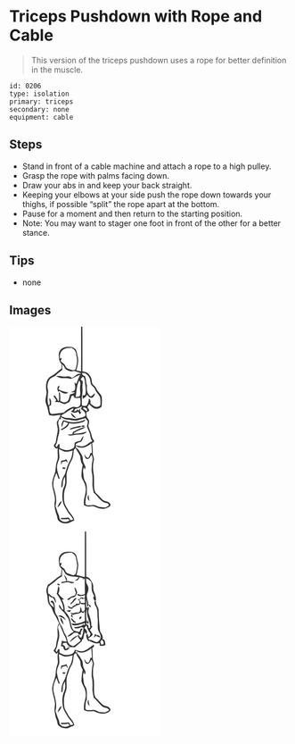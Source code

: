 # Triceps Pushdown with Rope and Cable
> This version of the triceps pushdown uses a rope for better definition in the muscle.

``` 
id: 0206 
type: isolation 
primary: triceps 
secondary: none 
equipment: cable 
``` 

## Steps

 - Stand in front of a cable machine and attach a rope to a high pulley.
 - Grasp the rope with palms facing down.
 - Draw your abs in and keep your back straight.
 - Keeping your elbows at your side push the rope down towards your thighs, if possible “split” the rope apart at the bottom.
 - Pause for a moment and then return to the starting position.
 - Note: You may want to stager one foot in front of the other for a better stance.

## Tips

 - none

## Images

<svg width="203pt" height="275pt" viewBox="0 0 203 275" xmlns="http://www.w3.org/2000/svg">
  <g fill="#FFF">
    <path d="M0 0h96.63c-.06 20.05.09 40.11-.08 60.16-2.21-.46-4.4-.98-6.57-1.59 1.83-4.29 2.43-8.98 2.8-13.59-.23-3.78-1.55-7.39-2.12-11.13-.61-3.59-4.07-6.24-7.6-6.47-4.82-.49-10.57-.47-13.97 3.57-3.39 3.48-2.63 8.67-2 13.03.23 2.48 1.84 4.45 3.25 6.38-.05 1.98-.09 3.96-.11 5.94-4.86 3.12-8.52 7.9-13.91 10.21-7.02 3.45-7.65 12.7-6.52 19.51 1.37 5.91-2.96 11.87-.35 17.63 2.25 4.7 2.59 9.95 4.04 14.89 4.76 2.22 10.17.39 15.08-.25.03 3.86-2.84 6.54-4.56 9.7-.45 3.71 1.35 7.24 1.14 10.96-.2 4.8-2.05 9.35-2.29 14.16-.04 2.61-2.07 4.48-3.09 6.73.96 1.99 2.98 5.42 5.51 3.36-1.23 5.65 1.2 11.56-1.08 17.03-1.72 4.71-1.63 9.78-2.41 14.68-1.42 5.32-3.93 10.45-4.14 16.04.11 8.18 4.75 15.8 3.53 24.09-1.11 6.39.53 12.92 2.8 18.88.91 2.44.4 5.71 2.93 7.25 4.2 3.85 10.87 4.17 15.68 1.31 1.65-.66 3.28-1.36 4.87-2.13-.59-5.96-6-9.38-8.51-14.41-1.92-3.53-4.61-6.83-5.04-10.97-.9-6.49-.55-13.39 1.9-19.53 2.89-6.84-.25-14.52 2.18-21.48 1.52-4.59 2.77-9.37 5.36-13.51 2.66-4.38 3.03-9.64 3.3-14.62.86-.95 1.71-1.9 2.57-2.84 1.66 3.94 4.6 7.21 6.16 11.16.33 4.18 1.04 8.33 3.4 11.91-1.16 5.15-1.9 10.45-1.59 15.74 1.29 4.57 4.7 8.31 5.32 13.11 2.04 8.39-3.46 16.26-2.04 24.69 2.89 1.84 6.27 2.55 9.64 1.75 5.02-1.17 8.85 3.59 13.84 3.19 3.65.94 7.19-.61 10.31-2.38 1.48-.89 2.73-3.2 1.07-4.53-1.11-2-3.26-2.82-5.41-3.14-3.82-.63-6.33-3.84-8.78-6.53-1.71-1.98-3.91-3.48-5.58-5.49-2.94-8.13-.52-16.93-2.13-25.28-1.21-5.99-.98-12.23.33-18.19.65-3.03-1.52-5.72-1.48-8.72.06-4.67-.15-9.34-.86-13.95.88-.46 1.76-.91 2.64-1.36-.06-.57-.19-1.69-.25-2.25-1.2-1.46-2.44-2.99-2.62-4.94-.72-4.98-3.36-9.36-4.77-14.13-.07-2.56 1.55-5.05.79-7.64-.7-1.58-1.95-2.83-2.79-4.33-.71-2.09-.62-4.35-.75-6.52 1.3-.69 2.61-1.36 3.85-2.14-.06-1.9-1.58-3.33-2.44-4.92.79-1.35 1.58-2.7 2.36-4.05 2.65 2.23 4.77 5.66 8.54 5.98 2.93.79 6.31-.45 8.24-2.73.47-4.67.77-9.5-.08-14.13-1.87-3.53-5.41-5.89-6.9-9.67-.98-2.74-3.51-4.29-5.37-6.35-1.15-3.36-.67-7.24-2.72-10.29-1.33-1.89-2.72-3.86-4.69-5.13-1.92-.91-4.06-1.15-6.08-1.69-.08-20.02.15-40.03-.11-60.04H203v275H0V0z"/>
    <path d="M71.48 31.6c3.5-3.1 8.43-3.13 12.84-3.01 2.2 1.79 4.83 3.63 5.3 6.66.6 4.22 2.17 8.43 1.44 12.75-.45 3.22-1 6.45-2.13 9.51-.73.32-2.2.96-2.93 1.27-2.87-.96-5.83-1.76-8.52-3.16-1.83-1.33-2.31-3.66-3.53-5.43-1.65-1.3-3.4-2.47-4.9-3.95.16-1.38 2.02-3 .94-4.32-.53.18-1.59.54-2.12.73.01-3.9.29-8.42 3.61-11.05z"/>
    <path d="M71.16 50.42c2.38 1.63 2.9 4.68 4.8 6.7 3.18 2.2 7.22 3.92 11.04 2.34 3.54.99 7.3 1.81 10.33 3.98-5.5-1.51-8.8 3.34-13.06 5.51-1.97-1.92-4.63-2.67-7.3-1.95-4.66.98-9.69-2.47-14.02.13 2.03.4 4.03.94 5.88 1.89 4.41.57 9.09-.48 13.29 1.16 1.5-.42 3.15-.57 4.43-1.56 2.62-1.99 5.93-2.65 8.87-4.01-2.27 3.88-3.49 8.27-5.41 12.32-.54-.53-1.62-1.59-2.16-2.11-.04 3.06 1.63 6.03.51 9.09-.09 2.98-3.61 3.02-5.62 4.11 1.92.09 3.84.22 5.75.38-1.97 1.49-4.43 2.02-6.76 2.68-1.25 3.43-1.01 8.21-4.85 9.92-2.92 1.74-5.99-.06-8.59-1.49.79-3.76.34-7.64-.53-11.34-1.12.44-1.44 1.31-.97 2.62.07 3.17.88 6.61-.77 9.53-1.48-2.86-2.95-5.76-5.19-8.12-.49.42-.98.83-1.47 1.25 1.44 1.68 2.74 3.48 3.76 5.46-.47.56-1.41 1.67-1.88 2.23 2.24.17 4.51.13 6.74.48 2.24.95 4.45 1.97 6.83 2.52 2.01-1.08 4.26-1.79 6.05-3.22 1.07-1.62 1.5-3.54 1.88-5.42h.98c-.2-.48-.58-1.42-.77-1.89.81-.3 2.45-.9 3.26-1.2.39 1.02.83 2.01 1.35 2.97 2.59.58 5.27.32 7.9.23-.14 3.88 1.83 9.1-1.93 11.82-2.76 2.31-6.33-.95-9.26.79-3.96 1.73-7.81 3.91-10.83 7.06-5.45 1.04-11 1.42-16.49 2.18-3.9-1.76-2.38-7.18-3.6-10.54.88-.54 1.8-1.02 2.72-1.48.24-3.29.75-7.08-2.08-9.46-.68 3.37 2.07 7.18-.94 9.9-3.1-6.14-.8-13.3-.83-19.81-1.44-4.23-1.33-8.89.66-12.93 1.39-3.87 5.52-5.36 8.91-6.99 2.46-3.48 6.53-5.21 9.43-8.25-.03-2.5-.06-4.99-.06-7.48m-5.07 37.34c.39-.51.79-1.03 1.19-1.54 3.44 2.11 8.35 5.91 12 2.12-4.58-.57-9.4-1.72-13.24-4.26.71-1.63 1.25-3.33 1.54-5.09-3.86 1.39-3.28 5.93-1.49 8.77z"/>
    <path d="M98.11 62.16c4.88-.43 8.2 3.41 10.15 7.37.89 2.71.9 5.64 1.78 8.36 1.67 2.25 4.49 3.61 5.43 6.38 1.23 4.21 5.11 6.8 6.8 10.75.53 3.47.66 7.07.22 10.56-1.91 2.44-5.73 2.83-8.33 1.3-1.75-1.05-3.3-2.4-4.92-3.63-.07-2.3.57-5.49-2.26-6.4.1 3.2-1.29 6.06-2.57 8.91-2.19 1.3-4.6.7-6.81-.21.35-4.36-.55-8.77.31-13.09.55-3.13.92-6.32.54-9.49-.46-3.26.73-6.5.27-9.76-.87-.77-1.78-1.49-2.74-2.15.88-1.3 1.34-3.06 2.87-3.79 2.27.55 2.11 3.46 2.76 5.26.53 6.47 2.23 13.08.44 19.5-.85.08-2.56.25-3.41.34.06 1.5.11 3.01.16 4.52 2.4-1.36 4.67-3.03 5.78-5.65 1.81 2.48 4.12 4.88 7.52 4.14 1.27-1.81 3.18-3.4 3.19-5.81-1.94 1.2-3.6 2.77-5.3 4.28-5.24-2.83-6.4-9.4-5.39-14.8-2-4.12-.66-9.02-3.24-12.99-2.34-.14-3.4-1.57-3.25-3.9zM94.07 72.44c2.71 2.52.96 6.29 1.11 9.48-.46 3.87 1.26 7.95-.65 11.59-1.8.34-3.59.76-5.38 1.17 1.67-7.4.99-15.48 4.92-22.24zM88.69 110.67c3.31-.77 6.45-2.04 9.28-3.93-.54 1.27-1.18 2.51-1.6 3.83 3.16 2.18 7.14 4.82 5.97 9.34-3.94 2.66-8.8 3.05-13.34 4-3.7-.07-7.27-1.46-11.01-1.3-3.16.28-5.82-1.61-8.63-2.69 2.47-2.22 5.7-3.3 8.21-5.47 2.62-2.19 5.69-3.75 8.85-5.03-.39 2.14-1.58 3.56-3.58 4.26 2.74 2.41 6.79 2.76 9.62.31.9 1.28 1.78 2.57 2.59 3.91a574.9 574.9 0 0 0 1.9-3.38c-.37 0-1.1-.01-1.46-.01-.16-1.79-.31-3.58-.52-5.37-.31.96-.94 2.88-1.26 3.84l-1.62-1.81c-1.37 1.46-2.95 2.73-5.08 2.61.52-1.06 1.01-2.14 1.68-3.11m-5.74 4.92c.2 3.61 3.29 7.22 7.1 7.07-2.37-2.36-4.67-4.78-7.1-7.07z"/>
    <path d="M99.35 108.76c.51-.03 1.54-.09 2.06-.13 2.25.8 4.3 2.52 2.99 5.14-1.66-1.18-3.34-2.31-5.04-3.42 0-.4-.01-1.19-.01-1.59zM92 125.81c3.43-.99 6.94-1.74 10.3-2.98 1.03 1.4 2.33 2.63 3.11 4.2.54 2.37-.71 4.64-.93 6.97.79 2.6 2.11 5.01 3.1 7.54 1.91 3.91 1.05 8.86 4.39 12.09-4.11 1.5-6.85 5.29-11.05 6.6-3.88 1.8-7.9-.56-11.83-.81.66-3.79 4.79-3.59 7.54-4.87 1.76-2.17 2.68-4.91 3.21-7.62-1.93 1.74-3.22 4.02-4.28 6.37-2.45.51-4.95.99-7.17 2.22-1.34 2.3.22 5.86-2.21 7.68-5.53 4.04-12.95 3.18-18.56-.24-.01-1.78.03-3.56.01-5.34-2.52.04-2.77 2.78-3.84 4.48l-1.8-2.4c2.52-3.46 2.74-7.75 3.58-11.78 2.3-5.34 2-11.48.37-16.96-.77-2.28.59-4.49 1.2-6.62.6-.02 1.8-.05 2.4-.07-.12-.73-.35-2.19-.46-2.91 2.72 1.58 5.48 3.54 8.79 3.44 4.74-.02 9.39 2.28 14.13 1.01m-4.93 2.67c-5 .31-9.71-1.56-14.45-2.82-1.38 2.92-3.59 6.29-1.63 9.47.51-2.73 1.29-5.4 2.53-7.89 1.88.69 3.75 1.4 5.59 2.21-1.84 4.19-5.79 6.53-9.72 8.42.17.33.52.99.69 1.31 4.23-2.01 9.35-4.14 10.27-9.35 6.56 1.17 13.38.41 19.55-2.08 1.41-.54 1.88-2.15 2.75-3.22-4.7 2.72-10.22 3.69-15.58 3.95m-3.76 7.91c-1.06.34-1.65 1.35-2.43 2.07 4.97-.92 9.74-2.83 14.8-3.19.28-.52.84-1.54 1.12-2.05-4.58.65-9.14 1.58-13.49 3.17m13.86-2.19c1.3.53 3.72.79 4.52-.53-1.01-.95-4.66-1.44-4.52.53m-11.64 7.43c-.23.95-.45 1.91-.66 2.87-2.18.13-4.35.36-6.5.69 3.86 2.46 8.4-.13 12.57-.05 4.54-.44 10.42.3 13.28-4.09-5.76 1.91-12.02 2.82-17.97 2.73 4.12-4.84 11.59-4.9 16.31-9.01-6.16.88-11.66 3.91-17.03 6.86z"/>
    <path d="M89.79 160.04c6.34 5.46 15.15 1.33 20.6-3.36.41 4.39.6 8.8.66 13.21-.44-.11-1.34-.33-1.79-.43-.8 2.39-1.14 5.39-3.4 6.92-2.76-.53-3.73-3.41-4.95-5.56.49 2.54.78 6.61 4.05 7.01 3.03-.35 4.16-3.52 5.57-5.73 2.42 3.6 1.67 7.85.59 11.75.06 4.41-1.03 8.89.15 13.23 1.44 5.91.26 12.03.79 18.01.43 2.72 1.07 5.41 1.5 8.13 6.15 4.78 9.87 13.88 18.74 13.96.66.9 1.46 1.72 1.83 2.8-1.58 1.14-3.19 2.31-5.04 2.97-2.67.01-5.33-.34-7.98-.6-3.15-1.37-6.28-3.26-9.88-2.58-2.88-.17-7.13 1.53-8.83-1.64.23-4.31.03-8.88 1.91-12.87-.36-5.72 1.15-12.03-2.04-17.19-2.41-3.62-2.19-8.08-2.92-12.2-.45-2.49.15-4.95 1.17-7.21l.77 3.47c.35-.8 1.07-2.4 1.42-3.2-1.2-3.65-3.86-6.89-3.74-10.91.16-4.26-2.74-7.59-4.82-11.02-1.16-1.99-2.85-3.6-4.95-4.57l.59-2.39m18.09 74.26c-.64-2.77-1.08-5.57-1.31-8.4-2.01 2.67-1.32 6.41 1.31 8.4zM66.77 164.54c2.67 1.16 5.17 2.84 8.06 3.41 3.55.29 7.02-.75 10.45-1.52-.52 4.3-1.07 8.75-3.03 12.67-3.8 5.85-5.32 12.76-7.5 19.31-3.62 5.21-5.37 11.7-4.51 18.01 2.26-1.37 1.47-4.31 1.82-6.5-.03-3.03 1.32-5.83 2.78-8.4.19 2.81.58 5.63.31 8.45-.33 3.91-2.91 7.18-3.35 11.06-.83 6.62-.73 13.72 2.21 19.85 2 3.14 3.69 6.48 5.65 9.65 2.52 2.6 4.68 5.52 6.46 8.68-1.29.32-2.57.63-3.85.95-.94-1.23-1.2-3.82-3.22-3.66-3.03.4-6.07.69-9.12.46-.15.39-.44 1.16-.59 1.55 3.33.32 6.65.29 9.97-.17.44.5 1.32 1.48 1.76 1.98-3.45 2.81-8.75 2.76-12-.35-2.16-1.75-1.58-4.83-2.7-7.13-1.8-3.83-2.77-7.96-4.32-11.88 2.37-7.68.31-15.61-1.85-23.05-2.51-7.18-.03-14.86 3.21-21.36.98 2.55 1.88 5.13 2.7 7.75.43.03 1.29.09 1.72.13-1.81-6.57-5.19-13.48-3.05-20.37.57-2.45 1.84-4.66 2.47-7.09.32-4.15-.51-8.28-.48-12.43m3.33 15.49c-.55 1.7-.94 3.55 0 5.19.22-.83.65-2.49.87-3.32 1.8-.44 3.59-.89 5.41-1.24.78.89 1.56 1.82 2.38 2.7-.5-1.79-1.17-3.52-1.82-5.25-2.14 1.09-4.49 1.53-6.84 1.92m1.69 11.03c.83-.02 2.5-.05 3.33-.07.12-.37.37-1.12.49-1.49-1.28-.21-2.56-.41-3.84-.61.01.72.01 1.45.02 2.17m-7.03 51.6c3.34-1.48 4.33-5.19 5.99-8.12-3.62.81-4.61 5.17-5.99 8.12z"/>
  </g>
  <g fill="#333">
    <path d="M96.63 0h1.64c.26 20.01.03 40.02.11 60.04 2.02.54 4.16.78 6.08 1.69 1.97 1.27 3.36 3.24 4.69 5.13 2.05 3.05 1.57 6.93 2.72 10.29 1.86 2.06 4.39 3.61 5.37 6.35 1.49 3.78 5.03 6.14 6.9 9.67.85 4.63.55 9.46.08 14.13-1.93 2.28-5.31 3.52-8.24 2.73-3.77-.32-5.89-3.75-8.54-5.98-.78 1.35-1.57 2.7-2.36 4.05.86 1.59 2.38 3.02 2.44 4.92-1.24.78-2.55 1.45-3.85 2.14.13 2.17.04 4.43.75 6.52.84 1.5 2.09 2.75 2.79 4.33.76 2.59-.86 5.08-.79 7.64 1.41 4.77 4.05 9.15 4.77 14.13.18 1.95 1.42 3.48 2.62 4.94.06.56.19 1.68.25 2.25-.88.45-1.76.9-2.64 1.36.71 4.61.92 9.28.86 13.95-.04 3 2.13 5.69 1.48 8.72-1.31 5.96-1.54 12.2-.33 18.19 1.61 8.35-.81 17.15 2.13 25.28 1.67 2.01 3.87 3.51 5.58 5.49 2.45 2.69 4.96 5.9 8.78 6.53 2.15.32 4.3 1.14 5.41 3.14 1.66 1.33.41 3.64-1.07 4.53-3.12 1.77-6.66 3.32-10.31 2.38-4.99.4-8.82-4.36-13.84-3.19-3.37.8-6.75.09-9.64-1.75-1.42-8.43 4.08-16.3 2.04-24.69-.62-4.8-4.03-8.54-5.32-13.11-.31-5.29.43-10.59 1.59-15.74-2.36-3.58-3.07-7.73-3.4-11.91-1.56-3.95-4.5-7.22-6.16-11.16-.86.94-1.71 1.89-2.57 2.84-.27 4.98-.64 10.24-3.3 14.62-2.59 4.14-3.84 8.92-5.36 13.51-2.43 6.96.71 14.64-2.18 21.48-2.45 6.14-2.8 13.04-1.9 19.53.43 4.14 3.12 7.44 5.04 10.97 2.51 5.03 7.92 8.45 8.51 14.41-1.59.77-3.22 1.47-4.87 2.13-4.81 2.86-11.48 2.54-15.68-1.31-2.53-1.54-2.02-4.81-2.93-7.25-2.27-5.96-3.91-12.49-2.8-18.88 1.22-8.29-3.42-15.91-3.53-24.09.21-5.59 2.72-10.72 4.14-16.04.78-4.9.69-9.97 2.41-14.68 2.28-5.47-.15-11.38 1.08-17.03-2.53 2.06-4.55-1.37-5.51-3.36 1.02-2.25 3.05-4.12 3.09-6.73.24-4.81 2.09-9.36 2.29-14.16.21-3.72-1.59-7.25-1.14-10.96 1.72-3.16 4.59-5.84 4.56-9.7-4.91.64-10.32 2.47-15.08.25-1.45-4.94-1.79-10.19-4.04-14.89-2.61-5.76 1.72-11.72.35-17.63-1.13-6.81-.5-16.06 6.52-19.51 5.39-2.31 9.05-7.09 13.91-10.21.02-1.98.06-3.96.11-5.94-1.41-1.93-3.02-3.9-3.25-6.38-.63-4.36-1.39-9.55 2-13.03 3.4-4.04 9.15-4.06 13.97-3.57 3.53.23 6.99 2.88 7.6 6.47.57 3.74 1.89 7.35 2.12 11.13-.37 4.61-.97 9.3-2.8 13.59 2.17.61 4.36 1.13 6.57 1.59.17-20.05.02-40.11.08-60.16M71.48 31.6c-3.32 2.63-3.6 7.15-3.61 11.05.53-.19 1.59-.55 2.12-.73 1.08 1.32-.78 2.94-.94 4.32 1.5 1.48 3.25 2.65 4.9 3.95 1.22 1.77 1.7 4.1 3.53 5.43 2.69 1.4 5.65 2.2 8.52 3.16.73-.31 2.2-.95 2.93-1.27 1.13-3.06 1.68-6.29 2.13-9.51.73-4.32-.84-8.53-1.44-12.75-.47-3.03-3.1-4.87-5.3-6.66-4.41-.12-9.34-.09-12.84 3.01m-.32 18.82c0 2.49.03 4.98.06 7.48-2.9 3.04-6.97 4.77-9.43 8.25-3.39 1.63-7.52 3.12-8.91 6.99-1.99 4.04-2.1 8.7-.66 12.93.03 6.51-2.27 13.67.83 19.81 3.01-2.72.26-6.53.94-9.9 2.83 2.38 2.32 6.17 2.08 9.46-.92.46-1.84.94-2.72 1.48 1.22 3.36-.3 8.78 3.6 10.54 5.49-.76 11.04-1.14 16.49-2.18 3.02-3.15 6.87-5.33 10.83-7.06 2.93-1.74 6.5 1.52 9.26-.79 3.76-2.72 1.79-7.94 1.93-11.82-2.63.09-5.31.35-7.9-.23-.52-.96-.96-1.95-1.35-2.97-.81.3-2.45.9-3.26 1.2.19.47.57 1.41.77 1.89h-.98c-.38 1.88-.81 3.8-1.88 5.42-1.79 1.43-4.04 2.14-6.05 3.22-2.38-.55-4.59-1.57-6.83-2.52-2.23-.35-4.5-.31-6.74-.48.47-.56 1.41-1.67 1.88-2.23-1.02-1.98-2.32-3.78-3.76-5.46.49-.42.98-.83 1.47-1.25 2.24 2.36 3.71 5.26 5.19 8.12 1.65-2.92.84-6.36.77-9.53-.47-1.31-.15-2.18.97-2.62.87 3.7 1.32 7.58.53 11.34 2.6 1.43 5.67 3.23 8.59 1.49 3.84-1.71 3.6-6.49 4.85-9.92 2.33-.66 4.79-1.19 6.76-2.68-1.91-.16-3.83-.29-5.75-.38 2.01-1.09 5.53-1.13 5.62-4.11 1.12-3.06-.55-6.03-.51-9.09.54.52 1.62 1.58 2.16 2.11 1.92-4.05 3.14-8.44 5.41-12.32-2.94 1.36-6.25 2.02-8.87 4.01-1.28.99-2.93 1.14-4.43 1.56-4.2-1.64-8.88-.59-13.29-1.16-1.85-.95-3.85-1.49-5.88-1.89 4.33-2.6 9.36.85 14.02-.13 2.67-.72 5.33.03 7.3 1.95 4.26-2.17 7.56-7.02 13.06-5.51-3.03-2.17-6.79-2.99-10.33-3.98-3.82 1.58-7.86-.14-11.04-2.34-1.9-2.02-2.42-5.07-4.8-6.7m26.95 11.74c-.15 2.33.91 3.76 3.25 3.9 2.58 3.97 1.24 8.87 3.24 12.99-1.01 5.4.15 11.97 5.39 14.8 1.7-1.51 3.36-3.08 5.3-4.28-.01 2.41-1.92 4-3.19 5.81-3.4.74-5.71-1.66-7.52-4.14-1.11 2.62-3.38 4.29-5.78 5.65-.05-1.51-.1-3.02-.16-4.52.85-.09 2.56-.26 3.41-.34 1.79-6.42.09-13.03-.44-19.5-.65-1.8-.49-4.71-2.76-5.26-1.53.73-1.99 2.49-2.87 3.79.96.66 1.87 1.38 2.74 2.15.46 3.26-.73 6.5-.27 9.76.38 3.17.01 6.36-.54 9.49-.86 4.32.04 8.73-.31 13.09 2.21.91 4.62 1.51 6.81.21 1.28-2.85 2.67-5.71 2.57-8.91 2.83.91 2.19 4.1 2.26 6.4 1.62 1.23 3.17 2.58 4.92 3.63 2.6 1.53 6.42 1.14 8.33-1.3.44-3.49.31-7.09-.22-10.56-1.69-3.95-5.57-6.54-6.8-10.75-.94-2.77-3.76-4.13-5.43-6.38-.88-2.72-.89-5.65-1.78-8.36-1.95-3.96-5.27-7.8-10.15-7.37m-4.04 10.28c-3.93 6.76-3.25 14.84-4.92 22.24 1.79-.41 3.58-.83 5.38-1.17 1.91-3.64.19-7.72.65-11.59-.15-3.19 1.6-6.96-1.11-9.48m-5.38 38.23c-.67.97-1.16 2.05-1.68 3.11 2.13.12 3.71-1.15 5.08-2.61l1.62 1.81c.32-.96.95-2.88 1.26-3.84.21 1.79.36 3.58.52 5.37.36 0 1.09.01 1.46.01a574.9 574.9 0 0 1-1.9 3.38c-.81-1.34-1.69-2.63-2.59-3.91-2.83 2.45-6.88 2.1-9.62-.31 2-.7 3.19-2.12 3.58-4.26-3.16 1.28-6.23 2.84-8.85 5.03-2.51 2.17-5.74 3.25-8.21 5.47 2.81 1.08 5.47 2.97 8.63 2.69 3.74-.16 7.31 1.23 11.01 1.3 4.54-.95 9.4-1.34 13.34-4 1.17-4.52-2.81-7.16-5.97-9.34.42-1.32 1.06-2.56 1.6-3.83-2.83 1.89-5.97 3.16-9.28 3.93m10.66-1.91c0 .4.01 1.19.01 1.59 1.7 1.11 3.38 2.24 5.04 3.42 1.31-2.62-.74-4.34-2.99-5.14-.52.04-1.55.1-2.06.13M92 125.81c-4.74 1.27-9.39-1.03-14.13-1.01-3.31.1-6.07-1.86-8.79-3.44.11.72.34 2.18.46 2.91-.6.02-1.8.05-2.4.07-.61 2.13-1.97 4.34-1.2 6.62 1.63 5.48 1.93 11.62-.37 16.96-.84 4.03-1.06 8.32-3.58 11.78l1.8 2.4c1.07-1.7 1.32-4.44 3.84-4.48.02 1.78-.02 3.56-.01 5.34 5.61 3.42 13.03 4.28 18.56.24 2.43-1.82.87-5.38 2.21-7.68 2.22-1.23 4.72-1.71 7.17-2.22 1.06-2.35 2.35-4.63 4.28-6.37-.53 2.71-1.45 5.45-3.21 7.62-2.75 1.28-6.88 1.08-7.54 4.87 3.93.25 7.95 2.61 11.83.81 4.2-1.31 6.94-5.1 11.05-6.6-3.34-3.23-2.48-8.18-4.39-12.09-.99-2.53-2.31-4.94-3.1-7.54.22-2.33 1.47-4.6.93-6.97-.78-1.57-2.08-2.8-3.11-4.2-3.36 1.24-6.87 1.99-10.3 2.98m-2.21 34.23l-.59 2.39c2.1.97 3.79 2.58 4.95 4.57 2.08 3.43 4.98 6.76 4.82 11.02-.12 4.02 2.54 7.26 3.74 10.91-.35.8-1.07 2.4-1.42 3.2l-.77-3.47c-1.02 2.26-1.62 4.72-1.17 7.21.73 4.12.51 8.58 2.92 12.2 3.19 5.16 1.68 11.47 2.04 17.19-1.88 3.99-1.68 8.56-1.91 12.87 1.7 3.17 5.95 1.47 8.83 1.64 3.6-.68 6.73 1.21 9.88 2.58 2.65.26 5.31.61 7.98.6 1.85-.66 3.46-1.83 5.04-2.97-.37-1.08-1.17-1.9-1.83-2.8-8.87-.08-12.59-9.18-18.74-13.96-.43-2.72-1.07-5.41-1.5-8.13-.53-5.98.65-12.1-.79-18.01-1.18-4.34-.09-8.82-.15-13.23 1.08-3.9 1.83-8.15-.59-11.75-1.41 2.21-2.54 5.38-5.57 5.73-3.27-.4-3.56-4.47-4.05-7.01 1.22 2.15 2.19 5.03 4.95 5.56 2.26-1.53 2.6-4.53 3.4-6.92.45.1 1.35.32 1.79.43-.06-4.41-.25-8.82-.66-13.21-5.45 4.69-14.26 8.82-20.6 3.36m-23.02 4.5c-.03 4.15.8 8.28.48 12.43-.63 2.43-1.9 4.64-2.47 7.09-2.14 6.89 1.24 13.8 3.05 20.37-.43-.04-1.29-.1-1.72-.13-.82-2.62-1.72-5.2-2.7-7.75-3.24 6.5-5.72 14.18-3.21 21.36 2.16 7.44 4.22 15.37 1.85 23.05 1.55 3.92 2.52 8.05 4.32 11.88 1.12 2.3.54 5.38 2.7 7.13 3.25 3.11 8.55 3.16 12 .35-.44-.5-1.32-1.48-1.76-1.98-3.32.46-6.64.49-9.97.17.15-.39.44-1.16.59-1.55 3.05.23 6.09-.06 9.12-.46 2.02-.16 2.28 2.43 3.22 3.66 1.28-.32 2.56-.63 3.85-.95a42.227 42.227 0 0 0-6.46-8.68c-1.96-3.17-3.65-6.51-5.65-9.65-2.94-6.13-3.04-13.23-2.21-19.85.44-3.88 3.02-7.15 3.35-11.06.27-2.82-.12-5.64-.31-8.45-1.46 2.57-2.81 5.37-2.78 8.4-.35 2.19.44 5.13-1.82 6.5-.86-6.31.89-12.8 4.51-18.01 2.18-6.55 3.7-13.46 7.5-19.31 1.96-3.92 2.51-8.37 3.03-12.67-3.43.77-6.9 1.81-10.45 1.52-2.89-.57-5.39-2.25-8.06-3.41z"/>
    <path d="M66.09 87.76c-1.79-2.84-2.37-7.38 1.49-8.77-.29 1.76-.83 3.46-1.54 5.09 3.84 2.54 8.66 3.69 13.24 4.26-3.65 3.79-8.56-.01-12-2.12-.4.51-.8 1.03-1.19 1.54zM82.95 115.59c2.43 2.29 4.73 4.71 7.1 7.07-3.81.15-6.9-3.46-7.1-7.07zM87.07 128.48c5.36-.26 10.88-1.23 15.58-3.95-.87 1.07-1.34 2.68-2.75 3.22-6.17 2.49-12.99 3.25-19.55 2.08-.92 5.21-6.04 7.34-10.27 9.35-.17-.32-.52-.98-.69-1.31 3.93-1.89 7.88-4.23 9.72-8.42-1.84-.81-3.71-1.52-5.59-2.21-1.24 2.49-2.02 5.16-2.53 7.89-1.96-3.18.25-6.55 1.63-9.47 4.74 1.26 9.45 3.13 14.45 2.82zM83.31 136.39c4.35-1.59 8.91-2.52 13.49-3.17-.28.51-.84 1.53-1.12 2.05-5.06.36-9.83 2.27-14.8 3.19.78-.72 1.37-1.73 2.43-2.07zM97.17 134.2c-.14-1.97 3.51-1.48 4.52-.53-.8 1.32-3.22 1.06-4.52.53zM85.53 141.63c5.37-2.95 10.87-5.98 17.03-6.86-4.72 4.11-12.19 4.17-16.31 9.01 5.95.09 12.21-.82 17.97-2.73-2.86 4.39-8.74 3.65-13.28 4.09-4.17-.08-8.71 2.51-12.57.05 2.15-.33 4.32-.56 6.5-.69.21-.96.43-1.92.66-2.87zM70.1 180.03c2.35-.39 4.7-.83 6.84-1.92.65 1.73 1.32 3.46 1.82 5.25-.82-.88-1.6-1.81-2.38-2.7-1.82.35-3.61.8-5.41 1.24-.22.83-.65 2.49-.87 3.32-.94-1.64-.55-3.49 0-5.19zM71.79 191.06c-.01-.72-.01-1.45-.02-2.17 1.28.2 2.56.4 3.84.61-.12.37-.37 1.12-.49 1.49-.83.02-2.5.05-3.33.07zM107.88 234.3c-2.63-1.99-3.32-5.73-1.31-8.4.23 2.83.67 5.63 1.31 8.4zM64.76 242.66c1.38-2.95 2.37-7.31 5.99-8.12-1.66 2.93-2.65 6.64-5.99 8.12z"/>
  </g>
</svg>

<svg width="203pt" height="275pt" viewBox="0 0 203 275" xmlns="http://www.w3.org/2000/svg">
  <g fill="#FFF">
    <path d="M0 0h101.64c-.03 20.37.03 40.74-.04 61.11-3.84-.5-7.44-1.96-11.21-2.74 1.13-4.38 2.06-8.85 2.4-13.37-.24-3.79-1.63-7.39-2.15-11.14-.58-3.6-4.09-6.25-7.62-6.47-4.82-.45-10.56-.47-13.95 3.59-3.63 3.8-2.43 9.42-1.82 14.08.23 2.17 2 3.63 3.22 5.27-.24 2.84-.59 5.68-1.02 8.5-6.46 3.3-11.15 9.01-17.42 12.61-1.49 3.57-3.06 7.55-1.68 11.43 1.55 4.1.68 8.61 2.06 12.74 1.14 3.36 4.34 5.51 5.36 8.93.98 2.75 2.07 5.49 3.76 7.89 2.28 3.27 3.23 7.22 5.48 10.51-4.58 6.52-.43 14.51-2.65 21.59-.74 2.81-1.27 5.67-1.48 8.57-.04 2.81-2.27 4.84-3.32 7.3 1.26 1.29 2.51 2.6 3.75 3.92.8-.69 1.61-1.37 2.4-2.07-1.24 3.85-.76 7.92-.43 11.87.36 3.45-1.53 6.55-2.11 9.87-1.03 4.54-.47 9.37-2.2 13.76-1.4 4.09-2.91 8.23-3.3 12.56-.16 6.79 3.07 13.06 3.63 19.77.49 3.59-.67 7.14-.57 10.71 1.02 3.64.79 7.59 2.52 11.02 1.3 2.43 1.19 5.26 2.1 7.79 4.02 4.98 11.99 6.46 17.26 2.65 1.7-.34 3.31-1.01 4.75-1.99-.41-5.97-6.01-9.23-8.39-14.26-1.89-3.56-4.64-6.82-5.07-10.97-.93-6.72-.54-13.86 2.11-20.17 1.84-4.4.81-9.26.99-13.87-.28-5.58 2.33-10.66 3.94-15.85 1.08-3.22 3.61-5.78 4.33-9.16 1.08-3.53.88-7.29 1.76-10.85.85-.86 2.04-1.24 3.08-1.82.51 5.16 5.99 8.3 5.69 13.65-.14 3.34 1.5 6.25 3.02 9.09-1.23 5.16-1.87 10.48-1.61 15.79.57 2.14 1.68 4.09 2.71 6.04 3.34 5.67 3.85 12.74 1.88 18.97-1.27 4.11-1.69 8.42-1.29 12.71 3.89 3.17 8.75 1.54 13.23 1.72 4.62 2.28 9.67 3.97 14.89 3.33 2.82-1.24 7.07-1.89 7.58-5.59-1.31-3.19-4.47-4.47-7.67-4.85-5.3-2.32-8.14-7.87-12.7-11.26-3.47-8.11-.69-17.27-2.42-25.74-1.07-4.28-.75-8.71-.62-13.08.15-2.68 1.67-5.34.88-8.03-2.67-6.23-.71-13.15-2.22-19.65 2.19-.78 3.06-2.29 2.05-4.47-4.05 2.87-7.84 6.29-12.44 8.26-4.25 1.91-8.7-.47-12.89-1.32-.51 5.53-6.59 6.99-11.21 7.14-3.43.07-6.41-1.87-9.48-3.1-.03-1.7-.05-3.39-.05-5.09-.45.07-1.35.19-1.79.25-.59 1.4-1.2 2.8-1.82 4.19-.61-.88-1.21-1.77-1.82-2.66 2.56-3.56 2.7-7.97 3.7-12.07 2.1-5.28 1.82-11.27.16-16.63-1.11-2.51.8-4.84 1.6-7.11 1.69 5.03 4.16 9.74 6 14.7 1.93 2.82 3.17 6 3.71 9.38-2.19-.07-4.36-.42-6.41-1.21-.48 2.49-.91 4.98-1.26 7.5.73.12 2.18.36 2.91.49.71 1.7.68 4.4 2.9 4.88 2.4.56 4.32-1.6 6.01-2.93-2.02-.86-3.95.14-5.56 1.35-.46-2.72-1.12-5.51-4.38-5.72.28-.62.83-1.86 1.11-2.48 1.55-.09 3.09-.18 4.64-.28.82 2.51 2.36 4.89 5.34 4.63l-5.9 1.15c3.8.23 7.68-.31 11.45.39 2.95-2.98 6.35-5.45 9.46-8.25.09-.53.28-1.58.37-2.1.43-.26 1.3-.77 1.73-1.02.51-3.28.95-6.6 2.27-9.68.3.84.89 2.51 1.18 3.35.61-.82 1.22-1.63 1.84-2.44-.68-2.27-1.54-4.59-3.92-5.57.85-1.3 1.46-2.95 3.04-3.54 1.1 3.24 1.81 6.72 4.27 9.27 1.99 2.14.18 4.8-1.81 6.09-.55-1.59-1.08-3.19-1.57-4.79-.49.84-.97 1.68-1.46 2.53.05 3.21 1.43 6.04 3.49 8.43-.04-.38-.11-1.15-.15-1.53 4.61 2.31 9.45 5.06 14.8 3.39.07 1.21.13 2.42.2 3.64 2.59.46 5.18.1 7.57-.96-.28-3.02-.21-7.3-3.99-8.08 1.55-3.98-1.85-7.05-3.22-10.45-1.09-9.29-1.75-18.64-1.94-27.99.09-4.69-4.56-7.86-3.56-12.7l-2.3 1.23c.39 2.12.83 4.26 2.01 6.1 3.19 4.92 1.88 10.98 2.56 16.47.66 4.93-.42 9.93.43 14.84 1.09 3.65 4.38 6.81 3.53 10.87-.37 2.57-2.37 4.47-4.42 5.84-3.81-.2-6.94-3.23-10.88-3.14-.53-.66-1.05-1.32-1.58-1.98 2.52-1.03 4.56-2.83 6.36-4.82-.98-2.27-2.33-4.34-3.9-6.24 1.13-1.56 2.25-3.12 3.39-4.67-.35-.34-1.05-1.04-1.4-1.38.13-5.71-1.75-11.18-3.73-16.45-1.09-2.83 1.01-5.81.1-8.62-.4.29-1.2.89-1.6 1.18l-1.89-1.05c.16-3.55.02-7.11.25-10.66.9 3.49 1.14 7.08 1.15 10.66.47-.58 1.42-1.73 1.89-2.31-.36-4.45-2.21-8.65-2.44-13.12.2-3.13 2.63-5.76 2.22-9.01.44-3.03-1.61-5.43-2.67-8.05-.56-1.95-.26-4.01-.32-6 2.85.69 5.44 2.44 6.9 5.02.88 3.78.3 7.7.75 11.52.79 2.59 2.28 4.9 3.3 7.4-.39.48-1.18 1.46-1.57 1.94.74 1.66 1.49 3.31 2.23 4.98l1.68-2.13c-.15-3.71-.99-7.35-2.67-10.66-1.8-3.49-.22-7.69-1.94-11.21-1.85-3.78-3.97-8.4-8.67-9.04-.13-20.25.11-40.51-.13-60.76H203v275H0V0m107.13 98.33c-.46 1.38 1.15 3.21 2.43 3.57.58-1.41-.95-3.55-2.43-3.57m8 39.67c-.41 1.61-.9 3.19-1.34 4.8.93-.92 1.85-1.85 2.77-2.78 1.8.98 3.65 1.9 5.65 2.42-.07-2.57-3.24-4.06-5.36-2.83l.04-1.61h-1.76z"/>
    <path d="M71.42 31.63c3.52-3.16 8.49-3.21 12.94-3.04 2.18 1.78 4.76 3.6 5.27 6.57.53 4.26 2.24 8.47 1.45 12.81-.56 3.27-.82 6.67-2.33 9.67-.92.38-1.84.76-2.75 1.15-2.7-.87-5.43-1.69-8.01-2.86-2.28-1.13-2.74-3.85-4.04-5.78-1.71-1.24-3.49-2.38-4.91-3.96.22-1.4 2.06-2.99.92-4.35-.53.24-1.6.73-2.13.97.04-3.92.25-8.51 3.59-11.18z"/>
    <path d="M71.02 50.38c3.2 1.87 3.13 6.65 6.85 7.91 4.73 2.77 10.37 1.98 15.54 3.07-1.3 2.2-3.19 3.81-5.69 4.43 1.31-.06 2.63.03 3.92-.25 1.44-1.01 2.06-2.79 3.02-4.21 1.68.68 3.4 1.2 5.15 1.64-.16.5-.48 1.49-.64 1.98.62-.54 1.86-1.64 2.48-2.19-.38 7.13.17 14.28-.01 21.42-3.24.91-6.62 1.59-9.56-.53l-.63 1.64c3.19 2.29 6.89 1.33 10.34.29-.15 1.26.18 4.9-2.08 3.92-1.65-1.28-4.43-1.54-4.87 1.18-.72.01-2.15.04-2.87.05 1.86 1.52 3.67 3.87 1.97 6.25-1.26 0-2.53.01-3.79.02-.37.46-1.1 1.39-1.47 1.86-2.08.42-3.61 1.81-4.87 3.44-1.82-.61-3.47-1.6-5.09-2.62.09 3.15 3.31 3.6 5.71 4.15 1.3-2.55 4.37-2.61 6.16-4.57 1.8-.55 4.57-.53 4.85-3.01 1.26 2.17 4.1 1.09 6.1 1.62-.07 3.17.89 6.81-1.28 9.52-.71-.09-2.12-.26-2.83-.35.18-2.22-.78-4.21-1.76-6.13-.2 2.28-.12 4.63-.9 6.81-1.89 2.17-5.05.14-7.29 1.65-1.37 1-2.94.54-4.29-.22-.26.12-.79.38-1.05.5.51.31 1.54.92 2.06 1.22-.47.93-.96 1.85-1.41 2.79.74.51 2.21 1.51 2.95 2.01-.45-1.51-.92-3.02-1.41-4.52l1.76.77c3.35-2.2 7.81-.75 10.79-3.77l2.48 1.44c.54-.58 1.61-1.76 2.15-2.34.15 4.33.13 8.68.19 13.02-5.53 2.9-12.1 4.18-18.28 3.21.46.61 1.37 1.81 1.83 2.41 5.83 1.4 11.11-2.11 16.75-2.66-.14.79-.29 1.58-.45 2.37-.53-.18-1.57-.54-2.1-.72-.52.44-1.57 1.31-2.09 1.74-3.25 1.25-6.73 1.75-10.2 1.83.22.4.66 1.2.88 1.59 2.67.1 5.42.02 7.82-1.29 1.22-.91 2.45.11 3.46.77l.37-1.87c.24 4.88-.44 9.9-2.44 14.37-2 2.5-3.48-2.22-3.51-3.82.73.07 2.2.2 2.93.27-1.48-2.82.88-5.42 2-7.89-1.09-.62-2.13.07-3.03.68l-1.11 3.63c-2.76-.51-5.56-.93-8.1-2.17-3.96-5.31-3.24-12.21-6.1-17.97-1.32-3.18-3.91-5.56-5.98-8.24.64-5.35-1.17-10.45-3.52-15.16.73-.07 2.21-.21 2.95-.27-2.98-2.21-5.95-4.56-7.83-7.81 1.3-3.03 2.38-7.28.03-10.04-.95 3.41-.99 7.01-2.23 10.35 4.63 6.28 8.69 13.43 9.14 21.41-3.42-.68-3.22-4.91-5.85-6.63-.85 3.26 1.95 5.62 3.93 7.71 2.45 2.22 4.53 4.83 6.03 7.79 6.19 5.39 2.66 15.94 9.88 20.78-3.57 1.46-6.39 4.18-9.27 6.66 3.14-.2 5.89-1.76 8.04-3.99 1.64-1.84 4.17-1.19 6.34-1.18.98.95 1.44 2.08 1.38 3.39-5.38.62-9.56 4.77-12.43 9.11 4.08-2.64 7.58-6.05 11.59-8.8-.49 2.93 2.15 4.46 3.6 6.55-3.14 2.68-6.32 5.32-9.77 7.59-2.24-.75-4.88-1.19-6.11-3.47-2.41-2.87-2.25-6.82-3.68-10.13-1.01-1.9-2.55-3.54-3.11-5.65-1.41-6.72-7.02-11.81-7.76-18.73-.77-2.58-3.01-4.46-3.81-7.04-1.48-4.94.38-10.59-2.7-15.07-.97-1.62-4.43-1.1-3.27 1.19 3.49.56 3.47 4.39 4.21 7.12-2.06-1.69-4.57-3.18-5.57-5.79-1.25-3.37-1.27-7.01-1.3-10.56.85.79 1.69 1.6 2.57 2.36l.56.37 2.38.48c1.82 2.17 2.83 4.85 4.02 7.39.08-3.43-.77-6.76-3.12-9.33l-.33 1.25c-2.71-1.21-4.29-3.95-7.03-5.11-.22-3.04-1.01-6.38.51-9.21 2.8-3.37 7.02-5.09 9.98-8.28 2.34-2.46 5.54-3.74 8.22-5.74-.91-3.22.7-6.39 0-9.64m2.1 6.76c1.46 3.05 2.54 6.25 3.71 9.41-2.28.54-4.56 1.06-6.89 1.29l.48 1.64c3.72-.77 7.67-2.22 11.4-.65 1.93.91 4.28 1.1 5.71-.81-3.47.06-6.65-1.6-10.13-1.46 1.02-3.78-2.3-6.63-4.28-9.42m-8.56 13.2c-.58 1.71 3.2 2.8 3.48 1.05-.87-.8-2.32-1.44-3.48-1.05m22.91 4.77c.62 2.34 1.43 4.62 2.08 6.95-.4 1.24-.77 2.48-1.12 3.72-1.84.79-3.79 1.28-5.64 2.03-1.74 1.22-3.42 2.56-5.44 3.28.92.29 1.85.6 2.78.91 1.01-.9 2-1.82 2.99-2.74 2.23-.81 5.37-.83 6.48-3.33.85-1.8 2.26-3.79 1.26-5.84-.76-1.83-1.11-4.48-3.39-4.98m-2.2 18.29c-.8 1.74-3.33 2.33-3.09 4.54 3.88-1.67 5.26-5.82 8.62-8.06-2.64-1.81-4.43 1.56-5.53 3.52m-8.44 12.9c1.38.65 2.65 1.69 4.21 1.83.99-.59 1.49-1.62 1.98-2.6-2.06.29-4.13.54-6.19.77m-11.15 7.44c4.06.51 7.17 2.94 10.35 5.27-1.39-3.62-6.62-8.66-10.35-5.27m30.84.42c-1.43.19-3.14 2.09-2.12 3.47 1.45.6 3.89-2.86 2.12-3.47m-27.42 1.2c-1.4 3.75 1.92 7.05 3.94 9.87-.33-3.6-1.96-6.91-3.94-9.87m13.86.25c-.25 2.57 1.85 4.4 3.43 6.12 1.06.59 2.72 1.44 3.54.03-2.94-1.34-4.56-4.18-6.97-6.15z"/>
    <path d="M93.82 91.88A9.74 9.74 0 0 0 97 89.51c1.06 1.87 3.08 1.1 4.5.11.13 2.15.16 4.3.16 6.46-1.94-.11-3.87-.19-5.81-.27.46-1.77-.74-2.94-2.03-3.93zM104.61 122.14c-1.77-6.16-1.72-12.87.03-19.02.2 3.93-.49 8.01.93 11.78 1.26 4.66 3.33 9.13 3.37 14.04-.5.24-1.49.72-1.98.97-.26-1.39-.51-2.77-.75-4.15-1.01-.5-2.01-1-3.02-1.5.47-.71.94-1.41 1.42-2.12m1.89 1.64c.58-1.29-.02-2.96-.83-4.01-1.61.47-1.17 4.76.83 4.01zM122.54 147.98c.62-.91 1.25-1.81 1.88-2.71 2.24 1.45 2.94 3.73 2.34 6.27l-3.14.4c-.34-1.33-.7-2.65-1.08-3.96zM89.73 159.7c6.08 6.07 15.18 1.58 20.65-3 .51 4.4.65 8.83.63 13.26-.45-.12-1.35-.37-1.8-.5-.73 2.39-1.04 5.6-3.45 6.86-2.79-.52-3.72-3.51-4.9-5.68.47 2.61.8 6.76 4.15 7.2 3.03-.47 4.16-3.62 5.66-5.86.72 2.22 2.03 4.49 1.52 6.91-1.33 5.06-1.39 10.34-1.4 15.54 1.42 5.42 1.32 11.04 1.14 16.6-.29 4.12 1.08 8.07 1.61 12.12 4.24 3.53 7.3 8.25 11.57 11.72 2.8 2.48 7.98 1 9.23 5.25-1.78.96-3.47 2.11-5.34 2.89-2.65-.07-5.29-.44-7.94-.62-3.13-1.41-6.25-3.31-9.85-2.61-2.88-.16-7.2 1.56-8.83-1.69.32-4.26-.08-8.89 1.96-12.77-.46-5.8 1.17-12.2-2.16-17.39-2.41-3.56-2.06-8-2.85-12.04-.48-2.59.21-5.14 1.24-7.5l.57 3.6c3.17-2.29.32-5.69-.76-8.26-1.89-2.99-.97-6.66-2.13-9.84-1.92-3.73-4.21-7.29-6.99-10.44l.23-1.75c-.59.32-1.77.95-2.36 1.27l.6-3.27m18.25 74.44c-.79-2.67-1.29-5.41-1.44-8.19-1.94 2.55-1.41 6.54 1.44 8.19zM66.61 164.76c2.85.79 5.33 2.57 8.23 3.2 3.54.29 7-.77 10.41-1.59-.5 4.61-1.07 9.44-3.42 13.54-3.95 5.84-4.71 13.1-7.68 19.39a26.978 26.978 0 0 0-4.02 16.86c2.33-.55 1.49-3.4 1.85-5.13-.13-3.4 1.08-6.67 2.9-9.48.35 4.42 1 9.13-1.07 13.26-2.99 6.25-2.87 13.52-1.72 20.21.78 5.59 4.75 9.83 7.07 14.79 2.5 2.93 5.08 5.83 6.9 9.27-1.23.59-2.56.9-3.91 1.01-.84-1.3-1.1-3.69-3.11-3.62-3.02.5-6.06.79-9.12.48-.14.39-.42 1.18-.57 1.58 3.36.17 6.66.36 9.98-.24.43.51 1.28 1.53 1.71 2.04-3.44 2.88-8.82 2.74-12.04-.4-2.17-1.75-1.48-4.82-2.62-7.1-1.9-3.79-2.73-7.97-4.36-11.86 3.03-9.26-1-18.46-2.78-27.48-.51-5.88 1.55-11.78 4.19-16.95.96 2.53 1.85 5.09 2.68 7.67.65.05 1.3.11 1.95.16-1.59-3.98-3.06-8.02-3.61-12.29-1.53-5.17 1.14-10.16 2.75-14.94.38-4.12-.37-8.26-.59-12.38m3.42 15.09c-.1 1.72-1.22 3.77.17 5.25.19-.8.58-2.4.77-3.2 1.94-.42 3.86-.93 5.76-1.54.16 1.37.85 2.33 2.06 2.88-.57-1.75-1.23-3.46-1.89-5.18-2.09 1.25-4.43 1.83-6.87 1.79m1.78 11.2l3.34-.08c.1-.37.31-1.12.42-1.49-1.27-.19-2.53-.37-3.8-.55.02.7.03 1.41.04 2.12m-6.97 51.55c3.29-1.43 4.15-5.11 5.89-7.9-3.55.46-4.62 5.06-5.89 7.9z"/>
  </g>
  <g fill="#333">
    <path d="M101.64 0h1.63c.24 20.25 0 40.51.13 60.76 4.7.64 6.82 5.26 8.67 9.04 1.72 3.52.14 7.72 1.94 11.21 1.68 3.31 2.52 6.95 2.67 10.66L115 93.8c-.74-1.67-1.49-3.32-2.23-4.98.39-.48 1.18-1.46 1.57-1.94-1.02-2.5-2.51-4.81-3.3-7.4-.45-3.82.13-7.74-.75-11.52-1.46-2.58-4.05-4.33-6.9-5.02.06 1.99-.24 4.05.32 6 1.06 2.62 3.11 5.02 2.67 8.05.41 3.25-2.02 5.88-2.22 9.01.23 4.47 2.08 8.67 2.44 13.12-.47.58-1.42 1.73-1.89 2.31-.01-3.58-.25-7.17-1.15-10.66-.23 3.55-.09 7.11-.25 10.66l1.89 1.05c.4-.29 1.2-.89 1.6-1.18.91 2.81-1.19 5.79-.1 8.62 1.98 5.27 3.86 10.74 3.73 16.45.35.34 1.05 1.04 1.4 1.38-1.14 1.55-2.26 3.11-3.39 4.67 1.57 1.9 2.92 3.97 3.9 6.24-1.8 1.99-3.84 3.79-6.36 4.82.53.66 1.05 1.32 1.58 1.98 3.94-.09 7.07 2.94 10.88 3.14 2.05-1.37 4.05-3.27 4.42-5.84.85-4.06-2.44-7.22-3.53-10.87-.85-4.91.23-9.91-.43-14.84-.68-5.49.63-11.55-2.56-16.47-1.18-1.84-1.62-3.98-2.01-6.1l2.3-1.23c-1 4.84 3.65 8.01 3.56 12.7.19 9.35.85 18.7 1.94 27.99 1.37 3.4 4.77 6.47 3.22 10.45 3.78.78 3.71 5.06 3.99 8.08-2.39 1.06-4.98 1.42-7.57.96-.07-1.22-.13-2.43-.2-3.64-5.35 1.67-10.19-1.08-14.8-3.39.04.38.11 1.15.15 1.53-2.06-2.39-3.44-5.22-3.49-8.43.49-.85.97-1.69 1.46-2.53.49 1.6 1.02 3.2 1.57 4.79 1.99-1.29 3.8-3.95 1.81-6.09-2.46-2.55-3.17-6.03-4.27-9.27-1.58.59-2.19 2.24-3.04 3.54 2.38.98 3.24 3.3 3.92 5.57-.62.81-1.23 1.62-1.84 2.44-.29-.84-.88-2.51-1.18-3.35-1.32 3.08-1.76 6.4-2.27 9.68-.43.25-1.3.76-1.73 1.02-.09.52-.28 1.57-.37 2.1-3.11 2.8-6.51 5.27-9.46 8.25-3.77-.7-7.65-.16-11.45-.39l5.9-1.15c-2.98.26-4.52-2.12-5.34-4.63-1.55.1-3.09.19-4.64.28-.28.62-.83 1.86-1.11 2.48 3.26.21 3.92 3 4.38 5.72 1.61-1.21 3.54-2.21 5.56-1.35-1.69 1.33-3.61 3.49-6.01 2.93-2.22-.48-2.19-3.18-2.9-4.88-.73-.13-2.18-.37-2.91-.49.35-2.52.78-5.01 1.26-7.5 2.05.79 4.22 1.14 6.41 1.21-.54-3.38-1.78-6.56-3.71-9.38-1.84-4.96-4.31-9.67-6-14.7-.8 2.27-2.71 4.6-1.6 7.11 1.66 5.36 1.94 11.35-.16 16.63-1 4.1-1.14 8.51-3.7 12.07.61.89 1.21 1.78 1.82 2.66.62-1.39 1.23-2.79 1.82-4.19.44-.06 1.34-.18 1.79-.25 0 1.7.02 3.39.05 5.09 3.07 1.23 6.05 3.17 9.48 3.1 4.62-.15 10.7-1.61 11.21-7.14 4.19.85 8.64 3.23 12.89 1.32 4.6-1.97 8.39-5.39 12.44-8.26 1.01 2.18.14 3.69-2.05 4.47 1.51 6.5-.45 13.42 2.22 19.65.79 2.69-.73 5.35-.88 8.03-.13 4.37-.45 8.8.62 13.08 1.73 8.47-1.05 17.63 2.42 25.74 4.56 3.39 7.4 8.94 12.7 11.26 3.2.38 6.36 1.66 7.67 4.85-.51 3.7-4.76 4.35-7.58 5.59-5.22.64-10.27-1.05-14.89-3.33-4.48-.18-9.34 1.45-13.23-1.72-.4-4.29.02-8.6 1.29-12.71 1.97-6.23 1.46-13.3-1.88-18.97-1.03-1.95-2.14-3.9-2.71-6.04-.26-5.31.38-10.63 1.61-15.79-1.52-2.84-3.16-5.75-3.02-9.09.3-5.35-5.18-8.49-5.69-13.65-1.04.58-2.23.96-3.08 1.82-.88 3.56-.68 7.32-1.76 10.85-.72 3.38-3.25 5.94-4.33 9.16-1.61 5.19-4.22 10.27-3.94 15.85-.18 4.61.85 9.47-.99 13.87-2.65 6.31-3.04 13.45-2.11 20.17.43 4.15 3.18 7.41 5.07 10.97 2.38 5.03 7.98 8.29 8.39 14.26-1.44.98-3.05 1.65-4.75 1.99-5.27 3.81-13.24 2.33-17.26-2.65-.91-2.53-.8-5.36-2.1-7.79-1.73-3.43-1.5-7.38-2.52-11.02-.1-3.57 1.06-7.12.57-10.71-.56-6.71-3.79-12.98-3.63-19.77.39-4.33 1.9-8.47 3.3-12.56 1.73-4.39 1.17-9.22 2.2-13.76.58-3.32 2.47-6.42 2.11-9.87-.33-3.95-.81-8.02.43-11.87-.79.7-1.6 1.38-2.4 2.07-1.24-1.32-2.49-2.63-3.75-3.92 1.05-2.46 3.28-4.49 3.32-7.3.21-2.9.74-5.76 1.48-8.57 2.22-7.08-1.93-15.07 2.65-21.59-2.25-3.29-3.2-7.24-5.48-10.51-1.69-2.4-2.78-5.14-3.76-7.89-1.02-3.42-4.22-5.57-5.36-8.93-1.38-4.13-.51-8.64-2.06-12.74-1.38-3.88.19-7.86 1.68-11.43 6.27-3.6 10.96-9.31 17.42-12.61.43-2.82.78-5.66 1.02-8.5-1.22-1.64-2.99-3.1-3.22-5.27-.61-4.66-1.81-10.28 1.82-14.08 3.39-4.06 9.13-4.04 13.95-3.59 3.53.22 7.04 2.87 7.62 6.47.52 3.75 1.91 7.35 2.15 11.14-.34 4.52-1.27 8.99-2.4 13.37 3.77.78 7.37 2.24 11.21 2.74.07-20.37.01-40.74.04-61.11M71.42 31.63c-3.34 2.67-3.55 7.26-3.59 11.18.53-.24 1.6-.73 2.13-.97 1.14 1.36-.7 2.95-.92 4.35 1.42 1.58 3.2 2.72 4.91 3.96 1.3 1.93 1.76 4.65 4.04 5.78 2.58 1.17 5.31 1.99 8.01 2.86.91-.39 1.83-.77 2.75-1.15 1.51-3 1.77-6.4 2.33-9.67.79-4.34-.92-8.55-1.45-12.81-.51-2.97-3.09-4.79-5.27-6.57-4.45-.17-9.42-.12-12.94 3.04m-.4 18.75c.7 3.25-.91 6.42 0 9.64-2.68 2-5.88 3.28-8.22 5.74-2.96 3.19-7.18 4.91-9.98 8.28-1.52 2.83-.73 6.17-.51 9.21 2.74 1.16 4.32 3.9 7.03 5.11l.33-1.25c2.35 2.57 3.2 5.9 3.12 9.33-1.19-2.54-2.2-5.22-4.02-7.39l-2.38-.48-.56-.37c-.88-.76-1.72-1.57-2.57-2.36.03 3.55.05 7.19 1.3 10.56 1 2.61 3.51 4.1 5.57 5.79-.74-2.73-.72-6.56-4.21-7.12-1.16-2.29 2.3-2.81 3.27-1.19 3.08 4.48 1.22 10.13 2.7 15.07.8 2.58 3.04 4.46 3.81 7.04.74 6.92 6.35 12.01 7.76 18.73.56 2.11 2.1 3.75 3.11 5.65 1.43 3.31 1.27 7.26 3.68 10.13 1.23 2.28 3.87 2.72 6.11 3.47 3.45-2.27 6.63-4.91 9.77-7.59-1.45-2.09-4.09-3.62-3.6-6.55-4.01 2.75-7.51 6.16-11.59 8.8 2.87-4.34 7.05-8.49 12.43-9.11.06-1.31-.4-2.44-1.38-3.39-2.17-.01-4.7-.66-6.34 1.18-2.15 2.23-4.9 3.79-8.04 3.99 2.88-2.48 5.7-5.2 9.27-6.66-7.22-4.84-3.69-15.39-9.88-20.78-1.5-2.96-3.58-5.57-6.03-7.79-1.98-2.09-4.78-4.45-3.93-7.71 2.63 1.72 2.43 5.95 5.85 6.63-.45-7.98-4.51-15.13-9.14-21.41 1.24-3.34 1.28-6.94 2.23-10.35 2.35 2.76 1.27 7.01-.03 10.04 1.88 3.25 4.85 5.6 7.83 7.81-.74.06-2.22.2-2.95.27 2.35 4.71 4.16 9.81 3.52 15.16 2.07 2.68 4.66 5.06 5.98 8.24 2.86 5.76 2.14 12.66 6.1 17.97 2.54 1.24 5.34 1.66 8.1 2.17l1.11-3.63c.9-.61 1.94-1.3 3.03-.68-1.12 2.47-3.48 5.07-2 7.89-.73-.07-2.2-.2-2.93-.27.03 1.6 1.51 6.32 3.51 3.82 2-4.47 2.68-9.49 2.44-14.37l-.37 1.87c-1.01-.66-2.24-1.68-3.46-.77-2.4 1.31-5.15 1.39-7.82 1.29-.22-.39-.66-1.19-.88-1.59 3.47-.08 6.95-.58 10.2-1.83.52-.43 1.57-1.3 2.09-1.74.53.18 1.57.54 2.1.72.16-.79.31-1.58.45-2.37-5.64.55-10.92 4.06-16.75 2.66-.46-.6-1.37-1.8-1.83-2.41 6.18.97 12.75-.31 18.28-3.21-.06-4.34-.04-8.69-.19-13.02-.54.58-1.61 1.76-2.15 2.34l-2.48-1.44c-2.98 3.02-7.44 1.57-10.79 3.77l-1.76-.77c.49 1.5.96 3.01 1.41 4.52-.74-.5-2.21-1.5-2.95-2.01.45-.94.94-1.86 1.41-2.79-.52-.3-1.55-.91-2.06-1.22.26-.12.79-.38 1.05-.5 1.35.76 2.92 1.22 4.29.22 2.24-1.51 5.4.52 7.29-1.65.78-2.18.7-4.53.9-6.81.98 1.92 1.94 3.91 1.76 6.13.71.09 2.12.26 2.83.35 2.17-2.71 1.21-6.35 1.28-9.52-2-.53-4.84.55-6.1-1.62-.28 2.48-3.05 2.46-4.85 3.01-1.79 1.96-4.86 2.02-6.16 4.57-2.4-.55-5.62-1-5.71-4.15 1.62 1.02 3.27 2.01 5.09 2.62 1.26-1.63 2.79-3.02 4.87-3.44.37-.47 1.1-1.4 1.47-1.86 1.26-.01 2.53-.02 3.79-.02 1.7-2.38-.11-4.73-1.97-6.25.72-.01 2.15-.04 2.87-.05.44-2.72 3.22-2.46 4.87-1.18 2.26.98 1.93-2.66 2.08-3.92-3.45 1.04-7.15 2-10.34-.29l.63-1.64c2.94 2.12 6.32 1.44 9.56.53.18-7.14-.37-14.29.01-21.42-.62.55-1.86 1.65-2.48 2.19.16-.49.48-1.48.64-1.98-1.75-.44-3.47-.96-5.15-1.64-.96 1.42-1.58 3.2-3.02 4.21-1.29.28-2.61.19-3.92.25 2.5-.62 4.39-2.23 5.69-4.43-5.17-1.09-10.81-.3-15.54-3.07-3.72-1.26-3.65-6.04-6.85-7.91m22.8 41.5c1.29.99 2.49 2.16 2.03 3.93 1.94.08 3.87.16 5.81.27 0-2.16-.03-4.31-.16-6.46-1.42.99-3.44 1.76-4.5-.11a9.74 9.74 0 0 1-3.18 2.37m10.79 30.26c-.48.71-.95 1.41-1.42 2.12 1.01.5 2.01 1 3.02 1.5.24 1.38.49 2.76.75 4.15.49-.25 1.48-.73 1.98-.97-.04-4.91-2.11-9.38-3.37-14.04-1.42-3.77-.73-7.85-.93-11.78-1.75 6.15-1.8 12.86-.03 19.02m17.93 25.84c.38 1.31.74 2.63 1.08 3.96l3.14-.4c.6-2.54-.1-4.82-2.34-6.27-.63.9-1.26 1.8-1.88 2.71M89.73 159.7l-.6 3.27c.59-.32 1.77-.95 2.36-1.27l-.23 1.75c2.78 3.15 5.07 6.71 6.99 10.44 1.16 3.18.24 6.85 2.13 9.84 1.08 2.57 3.93 5.97.76 8.26l-.57-3.6c-1.03 2.36-1.72 4.91-1.24 7.5.79 4.04.44 8.48 2.85 12.04 3.33 5.19 1.7 11.59 2.16 17.39-2.04 3.88-1.64 8.51-1.96 12.77 1.63 3.25 5.95 1.53 8.83 1.69 3.6-.7 6.72 1.2 9.85 2.61 2.65.18 5.29.55 7.94.62 1.87-.78 3.56-1.93 5.34-2.89-1.25-4.25-6.43-2.77-9.23-5.25-4.27-3.47-7.33-8.19-11.57-11.72-.53-4.05-1.9-8-1.61-12.12.18-5.56.28-11.18-1.14-16.6.01-5.2.07-10.48 1.4-15.54.51-2.42-.8-4.69-1.52-6.91-1.5 2.24-2.63 5.39-5.66 5.86-3.35-.44-3.68-4.59-4.15-7.2 1.18 2.17 2.11 5.16 4.9 5.68 2.41-1.26 2.72-4.47 3.45-6.86.45.13 1.35.38 1.8.5.02-4.43-.12-8.86-.63-13.26-5.47 4.58-14.57 9.07-20.65 3m-23.12 5.06c.22 4.12.97 8.26.59 12.38-1.61 4.78-4.28 9.77-2.75 14.94.55 4.27 2.02 8.31 3.61 12.29-.65-.05-1.3-.11-1.95-.16-.83-2.58-1.72-5.14-2.68-7.67-2.64 5.17-4.7 11.07-4.19 16.95 1.78 9.02 5.81 18.22 2.78 27.48 1.63 3.89 2.46 8.07 4.36 11.86 1.14 2.28.45 5.35 2.62 7.1 3.22 3.14 8.6 3.28 12.04.4-.43-.51-1.28-1.53-1.71-2.04-3.32.6-6.62.41-9.98.24.15-.4.43-1.19.57-1.58 3.06.31 6.1.02 9.12-.48 2.01-.07 2.27 2.32 3.11 3.62 1.35-.11 2.68-.42 3.91-1.01-1.82-3.44-4.4-6.34-6.9-9.27-2.32-4.96-6.29-9.2-7.07-14.79-1.15-6.69-1.27-13.96 1.72-20.21 2.07-4.13 1.42-8.84 1.07-13.26-1.82 2.81-3.03 6.08-2.9 9.48-.36 1.73.48 4.58-1.85 5.13-.56-5.89.87-11.85 4.02-16.86 2.97-6.29 3.73-13.55 7.68-19.39 2.35-4.1 2.92-8.93 3.42-13.54-3.41.82-6.87 1.88-10.41 1.59-2.9-.63-5.38-2.41-8.23-3.2z"/>
    <path d="M73.12 57.14c1.98 2.79 5.3 5.64 4.28 9.42 3.48-.14 6.66 1.52 10.13 1.46-1.43 1.91-3.78 1.72-5.71.81-3.73-1.57-7.68-.12-11.4.65l-.48-1.64c2.33-.23 4.61-.75 6.89-1.29-1.17-3.16-2.25-6.36-3.71-9.41zM64.56 70.34c1.16-.39 2.61.25 3.48 1.05-.28 1.75-4.06.66-3.48-1.05zM87.47 75.11c2.28.5 2.63 3.15 3.39 4.98 1 2.05-.41 4.04-1.26 5.84-1.11 2.5-4.25 2.52-6.48 3.33-.99.92-1.98 1.84-2.99 2.74-.93-.31-1.86-.62-2.78-.91 2.02-.72 3.7-2.06 5.44-3.28 1.85-.75 3.8-1.24 5.64-2.03.35-1.24.72-2.48 1.12-3.72-.65-2.33-1.46-4.61-2.08-6.95zM85.27 93.4c1.1-1.96 2.89-5.33 5.53-3.52-3.36 2.24-4.74 6.39-8.62 8.06-.24-2.21 2.29-2.8 3.09-4.54zM107.13 98.33c1.48.02 3.01 2.16 2.43 3.57-1.28-.36-2.89-2.19-2.43-3.57zM76.83 106.3c2.06-.23 4.13-.48 6.19-.77-.49.98-.99 2.01-1.98 2.6-1.56-.14-2.83-1.18-4.21-1.83zM65.68 113.74c3.73-3.39 8.96 1.65 10.35 5.27-3.18-2.33-6.29-4.76-10.35-5.27zM96.52 114.16c1.77.61-.67 4.07-2.12 3.47-1.02-1.38.69-3.28 2.12-3.47z"/>
    <path d="M69.1 115.36c1.98 2.96 3.61 6.27 3.94 9.87-2.02-2.82-5.34-6.12-3.94-9.87zM82.96 115.61c2.41 1.97 4.03 4.81 6.97 6.15-.82 1.41-2.48.56-3.54-.03-1.58-1.72-3.68-3.55-3.43-6.12zM106.5 123.78c-2 .75-2.44-3.54-.83-4.01.81 1.05 1.41 2.72.83 4.01zM115.13 138h1.76l-.04 1.61c2.12-1.23 5.29.26 5.36 2.83-2-.52-3.85-1.44-5.65-2.42-.92.93-1.84 1.86-2.77 2.78.44-1.61.93-3.19 1.34-4.8zM70.03 179.85c2.44.04 4.78-.54 6.87-1.79.66 1.72 1.32 3.43 1.89 5.18-1.21-.55-1.9-1.51-2.06-2.88-1.9.61-3.82 1.12-5.76 1.54-.19.8-.58 2.4-.77 3.2-1.39-1.48-.27-3.53-.17-5.25zM71.81 191.05c-.01-.71-.02-1.42-.04-2.12 1.27.18 2.53.36 3.8.55-.11.37-.32 1.12-.42 1.49l-3.34.08zM107.98 234.14c-2.85-1.65-3.38-5.64-1.44-8.19.15 2.78.65 5.52 1.44 8.19zM64.84 242.6c1.27-2.84 2.34-7.44 5.89-7.9-1.74 2.79-2.6 6.47-5.89 7.9z"/>
  </g>
</svg>
